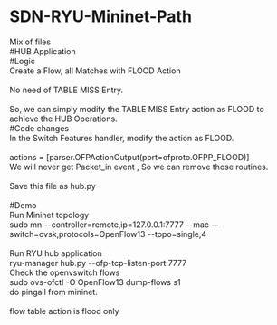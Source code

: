 # SDN-RYU-Mininet-Path <br>
Mix of files<br>
#HUB Application<br>
#Logic<br>
Create a Flow, all Matches with FLOOD Action<br>
<br>
No need of TABLE MISS Entry.<br>
<br>
So, we can simply modify the TABLE MISS Entry action as FLOOD to achieve the HUB Operations.
<br>
#Code changes<br>
In the Switch Features handler, modify the action as FLOOD.<br>
<br>
actions = [parser.OFPActionOutput(port=ofproto.OFPP_FLOOD)]<br>
We will never get Packet_in event , So we can remove those routines.<br>
<br>
Save this file as hub.py<br>
<br>
#Demo<br>
Run Mininet topology<br>
sudo mn --controller=remote,ip=127.0.0.1:7777 --mac --switch=ovsk,protocols=OpenFlow13 --topo=single,4<br>
<br>
Run RYU hub application<br>
ryu-manager hub.py --ofp-tcp-listen-port 7777 <br>
Check the openvswitch flows<br>
sudo ovs-ofctl -O OpenFlow13 dump-flows s1<br>
do pingall from mininet.<br>
<br>
flow table action is flood only<br>
